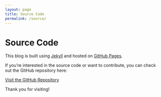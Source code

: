 ```yaml
---
layout: page
title: Source Code
permalink: /source/
---
```


<h1>Source Code</h1>

<p>This blog is built using <a href="https://jekyllrb.com/" target="_blank">Jekyll</a> and hosted on <a href="https://pages.github.com/" target="_blank">GitHub Pages</a>.</p>

<p>If you’re interested in the source code or want to contribute, you can check out the GitHub repository here:</p>

<p><a href="https://github.com/timmyreilly/timmyreilly.github.io" target="_blank">Visit the GitHub Repository</a></p>

<p>Thank you for visiting!</p>
